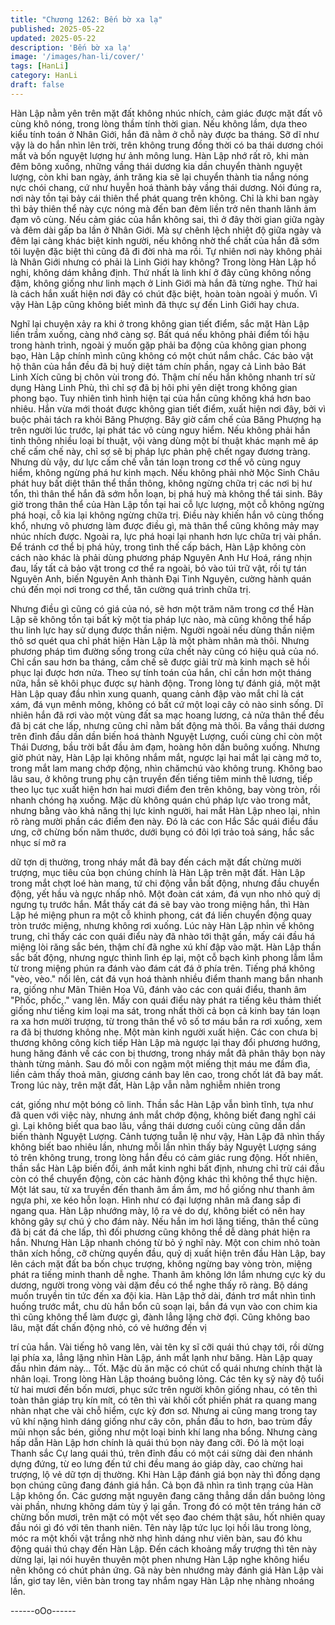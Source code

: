 ```yaml
---
title: "Chương 1262: Bến bờ xa lạ"
published: 2025-05-22
updated: 2025-05-22
description: 'Bến bờ xa lạ'
image: '/images/han-li/cover/'
tags: [HanLi]
category: HanLi
draft: false
---
```


Hàn Lập nằm yên trên mặt đất không nhúc nhích, cảm giác được
mặt đất vô cùng khô nóng, trong lòng thầm tính thời gian.
Nếu không lầm, dựa theo kiểu tính toán ở Nhân Giới, hắn đã nằm
ở chỗ này được ba tháng. Sỡ dĩ như vậy là do hắn nhìn lên trời,
trên không trung đồng thời có ba thái dương chói mắt và bốn
nguyệt lượng hư ảnh mông lung.
Hàn Lập nhớ rất rõ, khi màn đêm bông xuống, những vầng thái
dương kia dần chuyển thành nguyệt lượng, còn khi ban ngày, ánh
trăng kia sẽ lại chuyển thành tia nắng nóng nực chói chang, cứ
như huyễn hoá thành bảy vầng thái dương.
Nói đúng ra, nơi này tồn tại bảy cái thiên thể phát quang trên
không. Chỉ là khi ban ngày thì bảy thiên thể này cực nóng mà đến
ban đêm liền trở nên thanh lãnh ảm đạm vô cùng.
Nếu cảm giác của hắn không sai, thì ở đây thời gian giữa ngày và
đêm dài gấp ba lần ở Nhân Giới. Mà sự chênh lệch nhiệt độ giữa
ngày và đêm lại càng khác biệt kinh người, nếu không nhờ thể
chất của hắn đã sớm tôi luyện đặc biệt thì cũng đã đi đời nhà ma
rồi.
Tự nhiên nơi này không phải là Nhân Giới nhưng có phải là Linh
Giới hay không? Trong lòng Hàn Lập hồ nghi, không dám khẳng
định.
Thứ nhất là linh khí ở đây cũng không nồng đậm, không giống
như linh mạch ở Linh Giới mà hắn đã từng nghe. Thứ hai là cách
hắn xuất hiện nơi đây có chút đặc biệt, hoàn toàn ngoài ý muốn.
Vì vậy Hàn Lập cũng không biết mình đã thực sự đến Linh Giới
hay chưa.

Nghĩ lại chuyện xảy ra khi ở trong không gian tiết điểm, sắc mặt
Hàn Lập liền trầm xuống, càng nhớ càng sợ. Bất quá nếu không
phải điểm tối hậu trong hành trình, ngoài ý muốn gặp phải ba
động của không gian phong bạo, Hàn Lập chính mình cũng không
có một chút nắm chắc. Các bảo vật hộ thân của hắn đều đã bị
huỷ diệt tám chín phần, ngay cả Linh bảo Bát Linh Xích cũng bị
chôn vùi trong đó. Thậm chí nếu hắn không nhanh trí sử dụng
Hàng Linh Phù, thì chỉ sợ đã bị hôi phi yên diệt trong không gian
phong bạo.
Tuy nhiên tình hình hiện tại của hắn cũng không khá hơn bao
nhiêu.
Hắn vừa mới thoát được không gian tiết điểm, xuất hiện nơi đây,
bởi vì buộc phải tách ra khỏi Băng Phượng. Bây giờ cấm chế của
Băng Phượng hạ trên người lúc trước, lại phát tác vô cùng nguy
hiểm. Nếu không phải hắn tinh thông nhiều loại bí thuật, vội vàng
dùng một bí thuật khác mạnh mẽ áp chế cấm chế này, chỉ sợ sẽ
bị pháp lực phản phệ chết ngay đương tràng.
Nhưng dù vậy, dư lực cấm chế vẫn tán loạn trong cơ thể vô cùng
nguy hiểm, không ngừng phá hư kinh mạch. Nếu không phải nhờ
Mộc Sinh Châu phát huy bất diệt thân thể thần thông, không
ngừng chữa trị các nơi bị hư tổn, thì thân thể hắn đã sớm hỗn
loạn, bị phá huỷ mà không thể tái sinh.
Bây giờ trong thân thể của Hàn Lập tồn tại hai cỗ lực lượng, một
cỗ không ngừng phá hoại, cỗ kia lại không ngừng chữa trị. Điều
này khiến hắn vô cùng thống khổ, nhưng vô phương làm được
điều gì, mà thân thể cũng không mảy may nhúc nhích được.
Ngoài ra, lực phá hoại lại nhanh hơn lực chữa trị vài phần.
Để tránh cơ thể bị phá hủy, trong tình thế cấp bách, Hàn Lập
không còn cách nào khác là phải dùng phương pháp Nguyên Anh
Hư Hoá, ráng nhịn đau, lấy tất cả bảo vật trong cơ thể ra ngoài,
bỏ vào túi trữ vật, rồi tự tán Nguyên Anh, biến Nguyên Anh thành
Đại Tinh Nguyên, cường hành quán chú đến mọi nơi trong cơ thể,
tăn cường quá trình chữa trị.

Nhưng điều gì cũng có giá của nó, sẽ hơn một trăm năm trong cơ
thể Hàn Lập sẽ không tồn tại bất kỳ một tia pháp lực nào, mà
cũng không thể hấp thu linh lực hay sử dụng được thần niệm.
Người ngoài nếu dùng thần niệm thô sơ quét qua chỉ phát hiện
Hàn Lập là một phàm nhân mà thôi.
Nhưng phương pháp tìm đường sống trong cửa chết này cũng có
hiệu quả của nó. Chỉ cần sau hơn ba tháng, cấm chế sẽ được giải
trừ mà kinh mạch sẽ hồi phục lại được hơn nửa.
Theo sự tính toán của hắn, chỉ cần hơn một tháng nữa, hắn sẽ
khôi phục được sự hành động.
Trong lòng tự đánh giá, một mặt Hàn Lập quay đầu nhìn xung
quanh, quang cảnh đập vào mắt chỉ là cát xám, đá vụn mênh
mông, không có bất cứ một loại cây cỏ nào sinh sống.
Dĩ nhiên hắn đã rơi vào một vùng đất sa mạc hoang lương, cả
nửa thân thể đều đã bị cát che lấp, nhưng cũng chỉ nằm bất động
mà thôi.
Ba vầng thái dương trên đỉnh đầu dần dần biến hoá thành Nguyệt
Lượng, cuối cùng chỉ còn một Thái Dương, bầu trời bắt đầu ảm
đạm, hoàng hôn dần buông xuống.
Nhưng giờ phút này, Hàn Lập lại không nhắm mắt, ngược lại hai
mắt lại càng mở to, trong mắt lam mang chớp động, nhìn
chămchú vào không trung.
Không bao lâu sau, ở không trung phụ cận truyền đến tiếng tiêm
minh thê lương, tiếp theo lục tục xuất hiện hơn hai mươi điểm đen
trên không, bay vòng tròn, rồi nhanh chóng hạ xuống.
Mặc dù không quán chú pháp lực vào trong mắt, nhưng bằng vào
khả năng thị lực kinh người, hai mắt Hàn Lập nheo lại, nhìn rõ
ràng mười phần các điểm đen này.
Đó là các con Hắc Sắc quái điểu đầu ưng, cỡ chừng bốn năm
thước, dưới bụng có đôi lợi trảo toả sáng, hắc sắc nhục sí mở ra

dữ tợn dị thường, trong nháy mắt đã bay đến cách mặt đất chừng
mười trượng, mục tiêu của bọn chúng chính là Hàn Lập trên mặt
đất.
Hàn Lập trong mắt chợt loé hàn mang, tứ chi động vẫn bất động,
nhưng đầu chuyển động, yết hầu và ngực nhấp nhô.
Một đoàn cát xám, đá vụn nho nhỏ quỷ dị ngưng tụ trước hắn.
Mắt thấy cát đá sẽ bay vào trong miệng hắn, thì Hàn Lập hé
miệng phun ra một cỗ khinh phong, cát đá liền chuyển động quay
tròn trước miệng, nhưng không rơi xuống.
Lúc này Hàn Lập nhìn về không trung, chỉ thấy các con quái điểu
này đã nhào tới thật gần, mấy cái đầu há miệng lòi răng sắc bén,
thậm chí đã nghe xú khí đập vào mặt.
Hàn Lập thần sắc bất động, nhưng ngực thình lình ép lại, một cỗ
bạch kình phong lẫm lẫm từ trong miệng phún ra đánh vào đám
cát đá ở phía trên.
Tiếng phá không "vèo, vèo." nổi lên, cát đá vụn hoá thành nhiều
điểm thanh mang bắn nhanh ra, giống như Mãn Thiên Hoa Vũ,
đánh vào các con quái điểu, thanh âm "Phốc, phốc,." vang lên.
Mấy con quái điểu này phát ra tiếng kêu thảm thiết giống như
tiếng kim loại ma sát, trong nhất thời cả bọn cả kinh bay tán loạn
ra xa hơn mười trượng, từ trong thân thể vô số tơ máu bắn ra rơi
xuống, xem ra đã bị thương không nhẹ.
Một màn kinh người xuất hiện.
Các con chưa bị thương không công kích tiếp Hàn Lập mà ngược
lại thay đổi phương hướng, hung hăng đánh về các con bị
thương, trong nháy mắt đã phân thây bọn này thành từng mảnh.
Sau đó mỗi con ngậm một miếng thịt máu me đầm đìa, liền cảm
thấy thoả mãn, giương cánh bay lên cao, trong chốt lát đã bay
mất.
Trong lúc này, trên mặt đất, Hàn Lập vẫn nằm nghiễm nhiên trong

cát, giống như một bóng cô linh.
Thần sắc Hàn Lập vẫn bình tĩnh, tựa như đã quen với việc này,
nhưng ánh mắt chớp động, không biết đang nghĩ cái gì.
Lại không biết qua bao lâu, vầng thái dương cuối cùng cũng dần
dần biến thành Nguyệt Lượng.
Cảnh tượng tuẫn lệ như vậy, Hàn Lập đã nhìn thấy không biết
bao nhiêu lần, nhưng mỗi lần nhìn thấy bảy Nguyệt Lượng sáng
tỏ trên không trung, trong lòng hắn đều có cảm giác rung động.
Hốt nhiên, thần sắc Hàn Lập biến đổi, ánh mắt kinh nghi bất định,
nhưng chỉ trừ cái đầu còn có thể chuyển động, còn các hành
động khác thì không thể thực hiện.
Một lát sau, từ xa truyền đến thanh âm ầm ầm, mơ hồ giống như
thanh âm ngựa phi, xe kéo hỗn loạn. Hình như có đại lượng nhân
mã đang sắp đi ngang qua.
Hàn Lập nhướng mày, lộ ra vẻ do dự, không biết có nên hay
không gây sự chú ý cho đám này.
Nếu hắn im hơi lặng tiếng, thân thể cũng đã bị cát đá che lấp, thì
đối phương cũng không thể dễ dàng phát hiện ra hắn.
Nhưng Hàn Lập nhanh chóng từ bỏ ý nghĩ này.
Một con chim nhỏ toàn thân xích hồng, cỡ chừng quyền đầu, quỷ
dị xuất hiện trên đầu Hàn Lập, bay lên cách mặt đất ba bốn chục
trượng, không ngừng bay vòng tròn, miệng phát ra tiếng minh
thanh dễ nghe. Thanh âm không lớn lắm nhưng cực kỳ du
dương, người trong vòng vài dặm đều có thể nghe thấy rõ ràng.
Bộ dáng muốn truyền tin tức đến xa đội kia.
Hàn Lập thở dài, đánh trơ mắt nhìn tình huống trước mắt, chu dù
hắn bổn cũ soạn lại, bắn đá vụn vào con chim kia thì cũng không
thể làm được gì, đành lẳng lặng chờ đợi.
Cũng không bao lâu, mặt đất chấn động nhỏ, có vẻ hướng đến vị

trí của hắn.
Vài tiếng hô vang lên, vài tên kỵ sĩ cỡi quái thú chạy tới, rồi dừng
lại phía xa, lẳng lặng nhìn Hàn Lập, ánh mắt lạnh như băng.
Hàn Lập quay đầu nhìn đám này…
Tốt. Mặc dù ăn mặc có chút cổ quái nhưng chính thật là nhân loại.
Trong lòng Hàn Lập thoáng buông lỏng.
Các tên kỵ sỹ này độ tuổi từ hai mươi đến bốn mươi, phục sức
trên người khôn giống nhau, có tên thì toàn thân giáp trụ kín mít,
có tên thì vài khối cốt phiến phát ra quang mang nhàn nhạt che
vài chỗ hiểm, cực kỳ đơn sơ. Nhưng ai cũng mang trong tay vũ
khí nặng hình dáng giống như cây côn, phần đầu to hơn, bao
trùm đầy mũi nhọn sắc bén, giống như một loại binh khí lang nha
bổng.
Nhưng càng hấp dẫn Hàn Lập hơn chính là quái thú bọn này
đang cỡi. Đó là một loại Thanh sắc Cự lang quái thú, trên đỉnh
đầu có một cái sừng dài đen nhánh dựng đứng, từ eo lưng đến tứ
chi đều mang áo giáp dày, cao chừng hai trượng, lộ vẻ dữ tợn dị
thường.
Khi Hàn Lập đánh giá bọn này thì đồng dạng bọn chúng cũng
đang đánh giá hắn. Cả bọn đã nhìn ra tình trạng của Hàn Lập
không ổn. Các gương mặt nguyên đang căng thẳng dần dần
buông lỏng vài phần, nhưng không dám tùy ý lại gần.
Trong đó có một tên tráng hán cỡ chừng bốn mươi, trên mặt có
một vết sẹo đao chém thật sâu, hốt nhiên quay đầu nói gì đó với
tên thanh niên. Tên này lập tức lục lọi hồi lâu trong lòng, móc ra
một khối vật trắng nhờ nhợ hình dáng như viên bàn, sau đó khu
động quái thú chạy đến Hàn Lập.
Đến cách khoảng mấy trượng thì tên này dừng lại, lại nói huyên
thuyên một phen nhưng Hàn Lập nghe không hiểu nên không có
chút phản ứng. Gã này bèn nhướng mày đánh giá Hàn Lập vài
lần, giơ tay lên, viên bàn trong tay nhắm ngay Hàn Lập nhẹ nhàng
nhoáng lên.

------oOo------
